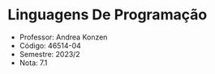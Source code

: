 # Linguagens De Programação

-  Professor: Andrea Konzen
-  Código: 46514-04
-  Semestre: 2023/2
-  Nota: 7.1
